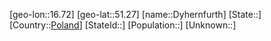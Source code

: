 ﻿---
location: [51.27,16.72]
type: City
tags:
- geo/City


SpocWebEntityId: 29925
isDeleted: false
confidential: public

---
[geo-lon::16.72]
[geo-lat::51.27]
[name::Dyhernfurth]
[State::]
[Country::[Poland](geo/Continent/Europe/Poland.md)]
[StateId::]
[Population::]
[Unknown::]

